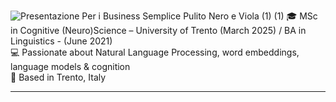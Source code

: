 ![Presentazione Per i Business Semplice   Pulito Nero e Viola (1) (1)](https://github.com/user-attachments/assets/0f7fdff7-e2b2-47e0-95e8-20742f8ea519)
🎓 MSc in Cognitive (Neuro)Science – University of Trento (March 2025) / BA in Linguistics - (June 2021)  
💻 Passionate about Natural Language Processing, word embeddings, language models & cognition  
📍 Based in Trento, Italy  

---
